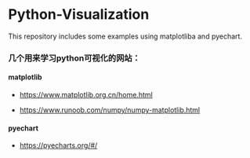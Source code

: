# Python-Visualization
This repository includes some examples using matplotliba and pyechart.

### 几个用来学习python可视化的网站：

#### matplotlib

- https://www.matplotlib.org.cn/home.html

- https://www.runoob.com/numpy/numpy-matplotlib.html

#### pyechart

- https://pyecharts.org/#/
